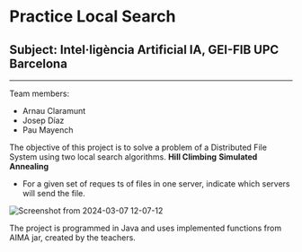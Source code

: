 # Practice Local Search
## Subject: Intel·ligència Artificial IA, GEI-FIB UPC Barcelona
---
Team members:
- Arnau Claramunt
- Josep Díaz
- Pau Mayench


The objective of this project is to solve a problem of a Distributed File System using two local search algorithms.
**Hill Climbing**
**Simulated Annealing**
- For a given set of reques
ts of files in one server, indicate which servers will send the file.

![Screenshot from 2024-03-07 12-07-12](https://github.com/PauMayench/ia-busqueda-local-fib/assets/95536223/e4578f5f-d629-45e8-ba59-08392beab44e)


The project is programmed in Java and uses implemented functions from AIMA jar, created by the teachers.


